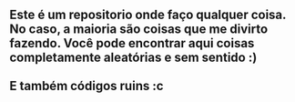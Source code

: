 <h2>
Este é um repositorio onde faço qualquer coisa.
No caso, a maioria são coisas que me divirto fazendo.
Você pode encontrar aqui coisas completamente aleatórias e sem sentido :)
<br />
<br />
E também códigos ruins :c
</h2>
